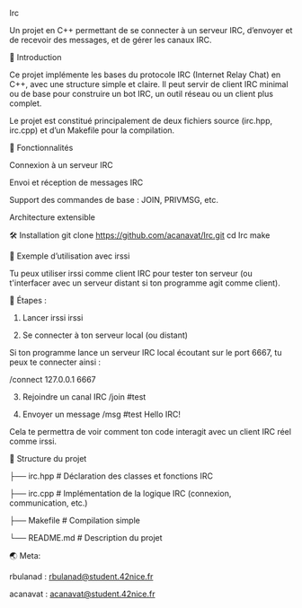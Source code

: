Irc

Un projet en C++ permettant de se connecter à un serveur IRC, d’envoyer et de recevoir des messages, et de gérer les canaux IRC.

📣 Introduction

Ce projet implémente les bases du protocole IRC (Internet Relay Chat) en C++, avec une structure simple et claire. Il peut servir de client IRC minimal ou de base pour construire un bot IRC, un outil réseau ou un client plus complet.

Le projet est constitué principalement de deux fichiers source (irc.hpp, irc.cpp) et d’un Makefile pour la compilation.

🚀 Fonctionnalités

Connexion à un serveur IRC

Envoi et réception de messages IRC

Support des commandes de base : JOIN, PRIVMSG, etc.

Architecture extensible

🛠 Installation
git clone https://github.com/acanavat/Irc.git
cd Irc
make

🎯 Exemple d’utilisation avec irssi

Tu peux utiliser irssi
 comme client IRC pour tester ton serveur (ou t'interfacer avec un serveur distant si ton programme agit comme client).

🔹 Étapes :
1. Lancer irssi
irssi

2. Se connecter à ton serveur local (ou distant)

Si ton programme lance un serveur IRC local écoutant sur le port 6667, tu peux te connecter ainsi :

/connect 127.0.0.1 6667

3. Rejoindre un canal IRC
/join #test

4. Envoyer un message
/msg #test Hello IRC!


Cela te permettra de voir comment ton code interagit avec un client IRC réel comme irssi.

🧠 Structure du projet

├── irc.hpp       # Déclaration des classes et fonctions IRC

├── irc.cpp       # Implémentation de la logique IRC (connexion, communication, etc.)

├── Makefile      # Compilation simple

└── README.md     # Description du projet

🌏 Meta:

rbulanad : rbulanad@student.42nice.fr

acanavat : acanavat@student.42nice.fr
